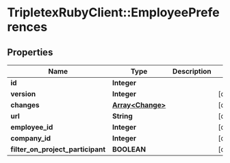 # TripletexRubyClient::EmployeePreferences

## Properties
Name | Type | Description | Notes
------------ | ------------- | ------------- | -------------
**id** | **Integer** |  | 
**version** | **Integer** |  | [optional] 
**changes** | [**Array&lt;Change&gt;**](Change.md) |  | [optional] 
**url** | **String** |  | [optional] 
**employee_id** | **Integer** |  | [optional] 
**company_id** | **Integer** |  | [optional] 
**filter_on_project_participant** | **BOOLEAN** |  | [optional] 


